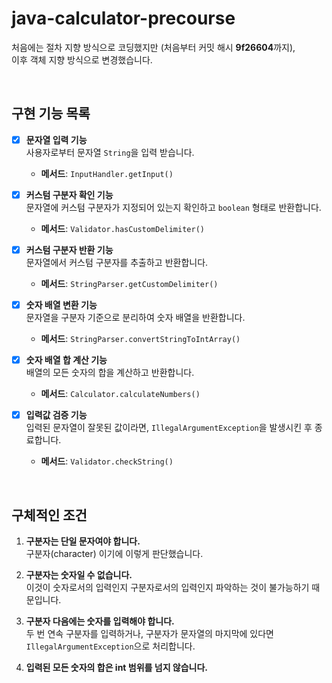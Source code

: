 # java-calculator-precourse

처음에는 절차 지향 방식으로 코딩했지만 (처음부터 커밋 해시 **9f26604**까지),  
이후 객체 지향 방식으로 변경했습니다.

<br>

## 구현 기능 목록

- [x] **문자열 입력 기능**  
  사용자로부터 문자열 `String`을 입력 받습니다.
    - **메서드**: `InputHandler.getInput()`


- [x] **커스텀 구분자 확인 기능**  
  문자열에 커스텀 구분자가 지정되어 있는지 확인하고 `boolean` 형태로 반환합니다.
    - **메서드**: `Validator.hasCustomDelimiter()`


- [x] **커스텀 구분자 반환 기능**  
  문자열에서 커스텀 구분자를 추출하고 반환합니다.
    - **메서드**: `StringParser.getCustomDelimiter()`


- [x] **숫자 배열 변환 기능**  
  문자열을 구분자 기준으로 분리하여 숫자 배열을 반환합니다.
    - **메서드**: `StringParser.convertStringToIntArray()`


- [x] **숫자 배열 합 계산 기능**  
  배열의 모든 숫자의 합을 계산하고 반환합니다.
    - **메서드**: `Calculator.calculateNumbers()`


- [x] **입력값 검증 기능**  
  입력된 문자열이 잘못된 값이라면, `IllegalArgumentException`을 발생시킨 후 종료합니다.
    - **메서드**: `Validator.checkString()`

<br>

## 구체적인 조건

1. **구분자는 단일 문자여야 합니다.**  
   구분자(character) 이기에 이렇게 판단했습니다.

2. **구분자는 숫자일 수 없습니다.**  
   이것이 숫자로서의 입력인지 구분자로서의 입력인지 파악하는 것이 불가능하기 때문입니다.

3. **구분자 다음에는 숫자를 입력해야 합니다.**  
   두 번 연속 구분자를 입력하거나, 구분자가 문자열의 마지막에 있다면 `IllegalArgumentException`으로 처리합니다.

4. **입력된 모든 숫자의 합은 int 범위를 넘지 않습니다.**
